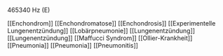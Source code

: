 465340 Hz (E)

[[Enchondrom]]
[[Enchondromatose]]
[[Enchondrosis]]
[[Experimentelle Lungenentzündung]]
[[Lobärpneumonie]]
[[Lungenentzündung]]
[[Lungenentzündung]]
[[Maffucci Syndrom]]
[[Ollier-Krankheit]]
[[Pneumonia]]
[[Pneumonia]]
[[Pneumonitis]]